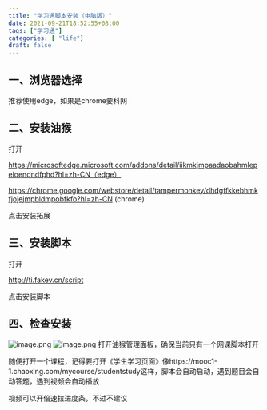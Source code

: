 ```yaml
---
title: "学习通脚本安装（电脑版）"
date: 2021-09-21T18:52:55+08:00
tags: ["学习通"]
categories: [ "life"]
draft: false
---
```


## 一、浏览器选择

推荐使用edge，如果是chrome要科网

## 二、安装油猴


打开

https://microsoftedge.microsoft.com/addons/detail/iikmkjmpaadaobahmlepeloendndfphd?hl=zh-CN（edge）

https://chrome.google.com/webstore/detail/tampermonkey/dhdgffkkebhmkfjojejmpbldmpobfkfo?hl=zh-CN  (chrome)

点击安装拓展

## 三、安装脚本

打开

http://ti.fakev.cn/script

点击安装脚本

## 四、检查安装 

![image.png](https://pic4.zhimg.com/v2-c459ea4eed0054579dbfdcb33c95f9a5_r.jpg)
![image.png](https://pic4.zhimg.com/v2-10e2b729a9fd948eeb2d41f74703ef87_r.jpg)
打开油猴管理面板，确保当前只有一个网课脚本打开

随便打开一个课程，记得要打开《学生学习页面》像https://mooc1-1.chaoxing.com/mycourse/studentstudy这样，脚本会自动启动，遇到题目会自动答题，遇到视频会自动播放

视频可以开倍速拉进度条，不过不建议
